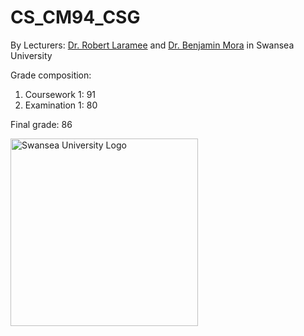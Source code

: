 # CS_CM94_CSG

By Lecturers: 
[Dr. Robert Laramee](http://www.swansea.ac.uk/staff/science/computer-science/r.s.laramee/) and [Dr. Benjamin Mora](http://www.swansea.ac.uk/staff/science/computer-science/b.mora/) in Swansea University

Grade composition:
   1. Coursework 1: 91
   2. Examination 1: 80

Final grade:  86

<img src="https://www.dropbox.com/s/l0tklnqmcl3ahcf/swansea-university-logo.svg?dl=1?sanitize=true" alt="Swansea University Logo" width="300px">

